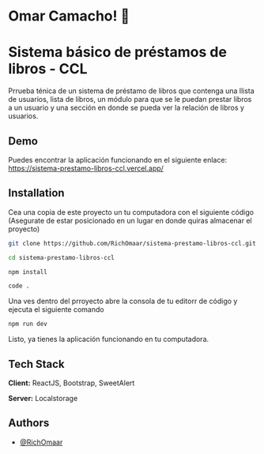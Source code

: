 
# Omar Camacho! 👋


# Sistema básico de préstamos de libros - CCL

Prrueba ténica de un sistema de préstamo de libros que contenga una llista de usuarios, lista de libros, un módulo para que se le puedan prestar libros a un usuario y una sección en donde se pueda ver la relación de libros y usuarios.

## Demo

Puedes encontrar la aplicación funcionando en el siguiente enlace: https://sistema-prestamo-libros-ccl.vercel.app/
## Installation

Cea una copia de este proyecto un tu computadora con el siguiente código (Asegurate de estar posicionado en un lugar en donde quiras almacenar el proyecto)

```bash
git clone https://github.com/RichOmaar/sistema-prestamo-libros-ccl.git

cd sistema-prestamo-libros-ccl

npm install

code .
```

Una ves dentro del prroyecto abre la consola de tu editorr de código y ejecuta el siguiente comando

```bash
npm run dev
```

Listo, ya tienes la aplicación funcionando en tu computadora.
## Tech Stack

**Client:** ReactJS, Bootstrap, SweetAlert

**Server:** Localstorage


## Authors

- [@RichOmaar](https://github.com/RichOmaar)

